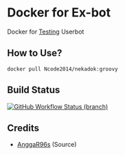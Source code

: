 # Docker for Ex-bot
Docker for [Testing](https://github.com/Ncode2014/nikabut) Userbot

## How to Use?
```
docker pull Ncode2014/nekadok:groovy
```

## Build Status
<a href="https://github.com/Ncode2014/nekadok/actions?query=branch%3Amaster"> <img alt="GitHub Workflow Status (branch)" src="https://img.shields.io/github/workflow/status/Ncode2014/nekadok/Docker%20Build/master?color=blue&label=Docker%20build&logo=github%20actions&logoColor=green&style=for-the-badge" /></a>

## Credits
* [AnggaR96s](https://github.com/AnggaR96s) (Source)
